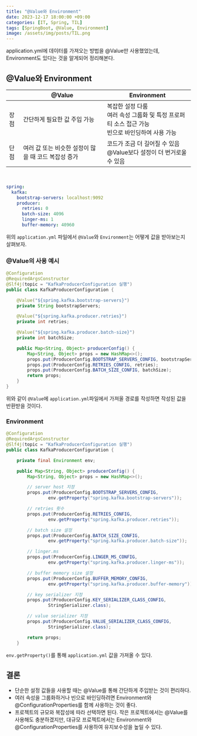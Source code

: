 ```yaml
---
title: "@Value와 Environment"
date: 2023-12-17 18:00:00 +09:00
categories: [IT, Spring, TIL]
tags: [SpringBoot, @Value, Environment]
image: /assets/img/posts/TIL.png
---
```


application.yml에 데이터를 가져오는 방법을 @Value만 사용했었는데, Environment도 있다는 것을 알게되어 정리해본다.

## @Value와 Environment

|      | @Value | Environment |
|------|--------|-------------|
| 장점 |간단하게 필요한 값 주입 가능| 복잡한 설정 다룸<br/>여러 속성 그룹화 및 특정 프로퍼티 소스 접근 가능<br/>빈으로 바인딩하여 사용 가능 |
| 단점 |여러 값 또는 비슷한 설정이 많을 때 코드 복잡성 증가| 코드가 조금 더 길어질 수 있음<br/> @Value보다 설정이 더 번거로울 수 있음|


<br/>

```yml
spring:
  kafka:
    bootstrap-servers: localhost:9092
    producer:
      retries: 0
      batch-size: 4096
      linger-ms: 1
      buffer-memory: 40960
```

위의 `application.yml` 파일에서 `@Value`와 `Environment`는 어떻게 값을 받아보는지 살펴보자.

### @Value의 사용 예시

```java
@Configuration
@RequiredArgsConstructor
@Slf4j(topic = "KafkaProducerConfiguration 실행")
public class KafkaProducerConfiguration {

    @Value("${spring.kafka.bootstrap-servers}")
    private String bootstrapServers;

    @Value("${spring.kafka.producer.retries}")
    private int retries;

    @Value("${spring.kafka.producer.batch-size}")
    private int batchSize;

    public Map<String, Object> producerConfig() {
        Map<String, Object> props = new HashMap<>();
        props.put(ProducerConfig.BOOTSTRAP_SERVERS_CONFIG, bootstrapServers);
        props.put(ProducerConfig.RETRIES_CONFIG, retries);
        props.put(ProducerConfig.BATCH_SIZE_CONFIG, batchSize);
        return props;
    }
}
```

위와 같이 `@Value`에 `application.yml`파일에서 가져올 경로를 작성하면 작성된 값을 반환받을 것이다.

### Environment

```java
@Configuration
@RequiredArgsConstructor
@Slf4j(topic = "KafkaProducerConfiguration 실행")
public class KafkaProducerConfiguration {

    private final Environment env;

    public Map<String, Object> producerConfig() {
        Map<String, Object> props = new HashMap<>();

        // server host 지정
        props.put(ProducerConfig.BOOTSTRAP_SERVERS_CONFIG,
                env.getProperty("spring.kafka.bootstrap-servers"));

        // retries 횟수
        props.put(ProducerConfig.RETRIES_CONFIG,
                env.getProperty("spring.kafka.producer.retries"));

        // batch size 설정
        props.put(ProducerConfig.BATCH_SIZE_CONFIG,
                env.getProperty("spring.kafka.producer.batch-size"));

        // linger.ms
        props.put(ProducerConfig.LINGER_MS_CONFIG,
                env.getProperty("spring.kafka.producer.linger-ms"));

        // buffer memory size 설정
        props.put(ProducerConfig.BUFFER_MEMORY_CONFIG,
                env.getProperty("spring.kafka.producer.buffer-memory"));

        // key serializer 지정
        props.put(ProducerConfig.KEY_SERIALIZER_CLASS_CONFIG,
                StringSerializer.class);

        // value serializer 지정
        props.put(ProducerConfig.VALUE_SERIALIZER_CLASS_CONFIG,
                StringSerializer.class);

        return props;
    }
```

`env.getProperty()`를 통해 `application.yml` 값을 가져올 수 있다.

## 결론

+ 단순한 설정 값들을 사용할 때는 @Value를 통해 간단하게 주입받는 것이 편리하다.
+ 여러 속성을 그룹화하거나 빈으로 바인딩하려면 Environment와 @ConfigurationProperties를 함께 사용하는 것이 좋다.
+ 프로젝트의 규모와 복잡성에 따라 선택하면 된다. 작은 프로젝트에서는 @Value를 사용해도 충분하겠지만, 대규모 프로젝트에서는 Environment와 @ConfigurationProperties를 사용하여 유지보수성을 높일 수 있다.